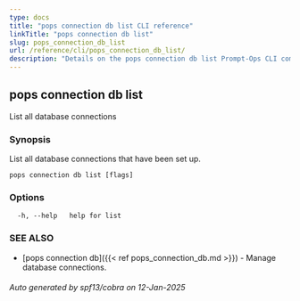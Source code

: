 ```yaml
---
type: docs
title: "pops connection db list CLI reference"
linkTitle: "pops connection db list"
slug: pops_connection_db_list
url: /reference/cli/pops_connection_db_list/
description: "Details on the pops connection db list Prompt-Ops CLI command"
---
```

## pops connection db list

List all database connections

### Synopsis

List all database connections that have been set up.

```
pops connection db list [flags]
```

### Options

```
  -h, --help   help for list
```

### SEE ALSO

* [pops connection db]({{< ref pops_connection_db.md >}})	 - Manage database connections.

###### Auto generated by spf13/cobra on 12-Jan-2025
